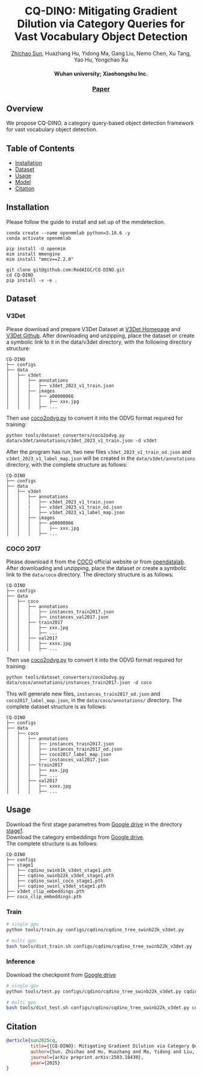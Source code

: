<p align="center">
  <h1 align="center"> CQ-DINO: Mitigating Gradient Dilution via Category Queries for Vast Vocabulary Object Detection</h1>
  <p align="center">
<a href="https://sunzc-sunny.github.io/">Zhichao Sun</a>, Huazhang Hu, Yidong Ma, Gang Liu, Nemo Chen, Xu Tang, Yao Hu, Yongchao Xu</a>
  </p>
  <h4 align="center"> Wuhan university;     Xiaohongshu Inc.
  <h3 align="center"><a href="https://arxiv.org/pdf/2503.18430">Paper</a>
  <!-- <div align="center"></div> -->
</p>

## Overview
We propose CQ-DINO, a category query-based object detection framework for vast vocabulary object detection.

## Table of Contents

- [Installation](#installation)
- [Dataset](#dataset)
- [Usage](#usage)
- [Model](#model)
- [Citation](#Citation)

## Installation

Please follow the guide to install and set up of the mmdetection.
```
conda create --name openmmlab python=3.10.6 -y
conda activate openmmlab

pip install -U openmim
mim install mmengine
mim install "mmcv==2.2.0"
```

```
git clone git@github.com:RedAIGC/CQ-DINO.git
cd CQ-DINO
pip install -v -e .
```


## Dataset
### V3Det

Please download and prepare V3Det Dataset at [V3Det Homepage](https://v3det.openxlab.org.cn/) and [V3Det Github](https://github.com/V3Det/V3Det). After downloading and unzipping, place the dataset or create a symbolic link to it in the data/v3det directory, with the following directory structure:
```
CQ-DINO
├── configs
├── data
│   ├── v3det
│   │   ├── annotations
│   │   |   ├── v3det_2023_v1_train.json
│   │   ├── images
│   │   │   ├── a00000066
│   │   │   │   ├── xxx.jpg
│   │   │   ├── ...
```
Then use [coco2odvg.py](../../tools/dataset_converters/coco2odvg.py) to convert it into the ODVG format required for training:
```shell
python tools/dataset_converters/coco2odvg.py data/v3det/annotations/v3det_2023_v1_train.json -d v3det
```
After the program has run, two new files `v3det_2023_v1_train_od.json` and `v3det_2023_v1_label_map.json` will be created in the `data/v3det/annotations` directory, with the complete structure as follows:
```text
CQ-DINO
├── configs
├── data
│   ├── v3det
│   │   ├── annotations
│   │   |   ├── v3det_2023_v1_train.json
│   │   |   ├── v3det_2023_v1_train_od.json
│   │   |   ├── v3det_2023_v1_label_map.json
│   │   ├── images
│   │   │   ├── a00000066
│   │   │   │   ├── xxx.jpg
│   │   │   ├── ...
```

### COCO 2017
Please download it from the [COCO](https://cocodataset.org/) official website or from [opendatalab](https://opendatalab.com/OpenDataLab/COCO_2017).
After downloading and unzipping, place the dataset or create a symbolic link to the `data/coco` directory. The directory structure is as follows:
```text
CQ-DINO
├── configs
├── data
│   ├── coco
│   │   ├── annotations
│   │   │   ├── instances_train2017.json
│   │   │   ├── instances_val2017.json
│   │   ├── train2017
│   │   │   ├── xxx.jpg
│   │   │   ├── ...
│   │   ├── val2017
│   │   │   ├── xxxx.jpg
│   │   │   ├── ...
```
Then use [coco2odvg.py](../../tools/dataset_converters/coco2odvg.py) to convert it into the ODVG format required for training:
```shell
python tools/dataset_converters/coco2odvg.py data/coco/annotations/instances_train2017.json -d coco
```
This will generate new files, `instances_train2017_od.json` and `coco2017_label_map.json`, in the `data/coco/annotations/` directory. The complete dataset structure is as follows:
```text
CQ-DINO
├── configs
├── data
│   ├── coco
│   │   ├── annotations
│   │   │   ├── instances_train2017.json
│   │   │   ├── instances_train2017_od.json
│   │   │   ├── coco2017_label_map.json
│   │   │   ├── instances_val2017.json
│   │   ├── train2017
│   │   │   ├── xxx.jpg
│   │   │   ├── ...
│   │   ├── val2017
│   │   │   ├── xxxx.jpg
│   │   │   ├── ...
```

## Usage
Download the first stage parametres from [Google drive]() in the directory [stage1](/stage1/).  
Download the category embeddings from [Google drive]().\
The complete  structure is as follows:
``` text
CQ-DINO
├── configs
├── stage1
│   ├── cqdino_swinb1k_v3det_stage1.pth
│   ├── cqdino_swinb22k_v3det_stage1.pth
│   ├── cqdino_swinl_coco_stage1.pth
│   ├── cqdino_swinl_v3det_stage1.pth
├── v3det_clip_embeddings.pth
├── coco_clip_embeddings.pth
```

### Train

```bash
# single gpu
python tools/train.py configs/cqdino/cqdino_tree_swinb22k_v3det.py 

# multi gpu
bash tools/dist_train.sh configs/cqdino/cqdino_tree_swinb22k_v3det.py  NUM_GPUs
```

### Inference
Download the checkpoint from [Google drive]()

```bash
# single gpu
python tools/test.py configs/cqdino/cqdino_tree_swinb22k_v3det.py cqdino_swinb22k_v3det.pth

# multi gpu
bash tools/dist_test.sh configs/cqdino/cqdino_tree_swinb22k_v3det.py cqdino_swinb22k_v3det.pth NUM_GPUs
```

## Citation
```bibtex
@article{sun2025cq,
         title={{CQ-DINO}: Mitigating Gradient Dilution via Category Queries for Vast Vocabulary Object Detection},
         author={Sun, Zhichao and Hu, Huazhang and Ma, Yidong and Liu, Gang and Chen, Nemo and Tang, Xu and Xu, Yongchao},
         journal={arXiv preprint arXiv:2503.18430},
         year={2025}
}
```
